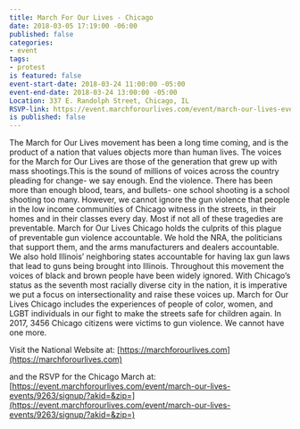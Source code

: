 ```yaml
---
title: March For Our Lives - Chicago
date: 2018-03-05 17:19:00 -06:00
published: false
categories:
- event
tags:
- protest
is featured: false
event-start-date: 2018-03-24 11:00:00 -05:00
event-end-date: 2018-03-24 13:00:00 -05:00
Location: 337 E. Randolph Street, Chicago, IL
RSVP-link: https://event.marchforourlives.com/event/march-our-lives-events/9263/signup/?akid=&zip=
is published: false
---
```


The March for Our Lives movement has been a long time coming, and is the product of a nation that values objects more than human lives. The voices for the March for Our Lives are those of the generation that grew up with mass shootings.This is the sound of millions of voices across the country pleading for change- we say enough. End the violence. There has been more than enough blood, tears, and bullets- one school shooting is a school shooting too many. However, we cannot ignore the gun violence that people in the low income communities of Chicago witness in the streets, in their homes and in their classes every day. Most if not all of these tragedies are preventable. March for Our Lives Chicago holds the culprits of this plague of preventable gun violence accountable. We hold the NRA, the politicians that support them, and the arms manufacturers and dealers accountable. We also hold Illinois’ neighboring states accountable for having lax gun laws that lead to guns being brought into Illinois. Throughout this movement the voices of black and brown people have been widely ignored. With Chicago’s status as the seventh most racially diverse city in the nation, it is imperative we put a focus on intersectionality and raise these voices up. March for Our Lives Chicago includes the experiences of people of color, women, and LGBT individuals in our fight to make the streets safe for children again. In 2017, 3456 Chicago citizens were victims to gun violence. We cannot have one more.

Visit the National Website at: 
[https://marchforourlives.com](https://marchforourlives.com)

and the RSVP for the Chicago March at: 
[https://event.marchforourlives.com/event/march-our-lives-events/9263/signup/?akid=&zip=](https://event.marchforourlives.com/event/march-our-lives-events/9263/signup/?akid=&zip=)
